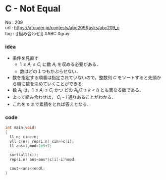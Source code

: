 # C - Not Equal

No	: 209  
url	: https://atcoder.jp/contests/abc209/tasks/abc209_c  
tag	: [[組み合わせ]]  #ABC #gray

### idea
- 条件を見直す
	- $1 \le A_i \le C_i$ に数 $A_i$ を収める必要がある．
	- 数はどの１つもかぶらせない．
- 数を指定する順番は指定されていないので，整数列 $C$ をソートすると先頭から順に数を決めていくことができる．
- 数 $A_i$ は，$1 \le A_i \le C_i$ かつ どの $A_k(1 \le k \lt i)$ とも異なる数である．
- よって組み合わせは， $C_i - i$ 通りあることがわかる．
- これを $n$ まで累積をとれば答えとなる．



### code
```cpp
int	main(void)
{
  ll n; cin>>n;
  vll c(n); rep(i,n) cin>>c[i];
  ll ans=1,mod=1e9+7;

  sort(all(c));
  rep(i,n) ans=ans*(c[i]-i)%mod;

  cout<<ans<<endl;
}
```